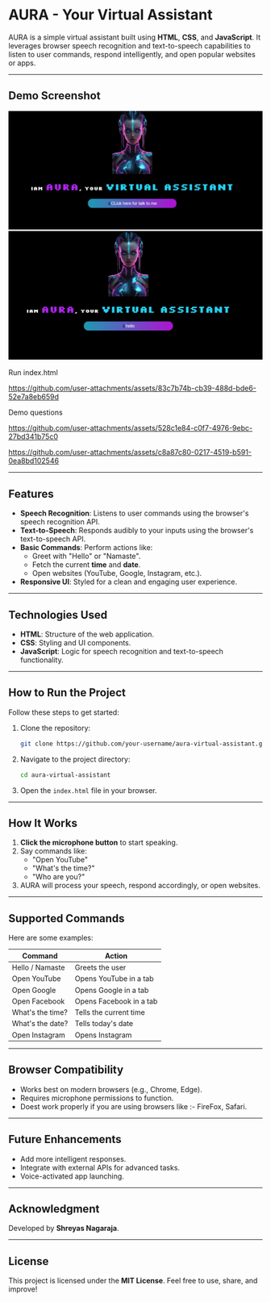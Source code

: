 # AURA - Your Virtual Assistant

AURA is a simple virtual assistant built using **HTML**, **CSS**, and **JavaScript**. It leverages browser speech recognition and text-to-speech capabilities to listen to user commands, respond intelligently, and open popular websites or apps.

---

## Demo Screenshot
![image](./ss.jpg)
![image](./ss-2.jpg)


Run index.html


https://github.com/user-attachments/assets/83c7b74b-cb39-488d-bde6-52e7a8eb659d

Demo questions



https://github.com/user-attachments/assets/528c1e84-c0f7-4976-9ebc-27bd341b75c0


https://github.com/user-attachments/assets/c8a87c80-0217-4519-b591-0ea8bd102546








---

## Features
- **Speech Recognition**: Listens to user commands using the browser's speech recognition API.
- **Text-to-Speech**: Responds audibly to your inputs using the browser's text-to-speech API.
- **Basic Commands**: Perform actions like:
    - Greet with "Hello" or "Namaste".
    - Fetch the current **time** and **date**.
    - Open websites (YouTube, Google, Instagram, etc.).
- **Responsive UI**: Styled for a clean and engaging user experience.

---

## Technologies Used
- **HTML**: Structure of the web application.
- **CSS**: Styling and UI components.
- **JavaScript**: Logic for speech recognition and text-to-speech functionality.

---

## How to Run the Project
Follow these steps to get started:

1. Clone the repository:
   ```bash
   git clone https://github.com/your-username/aura-virtual-assistant.git
   ```

2. Navigate to the project directory:
   ```bash
   cd aura-virtual-assistant
   ```

3. Open the `index.html` file in your browser.

---

## How It Works
1. **Click the microphone button** to start speaking.
2. Say commands like:
    - "Open YouTube"
    - "What's the time?"
    - "Who are you?"
3. AURA will process your speech, respond accordingly, or open websites.

---

## Supported Commands
Here are some examples:

| Command              | Action                    |
|----------------------|---------------------------|
| Hello / Namaste      | Greets the user           |
| Open YouTube         | Opens YouTube in a tab    |
| Open Google          | Opens Google in a tab     |
| Open Facebook        | Opens Facebook in a tab   |
| What's the time?     | Tells the current time    |
| What's the date?     | Tells today's date        |
| Open Instagram       | Opens Instagram           |

---

## Browser Compatibility
- Works best on modern browsers (e.g., Chrome, Edge).
- Requires microphone permissions to function.
- Doest work properly if you are using browsers like :- FireFox, Safari.

---

## Future Enhancements
- Add more intelligent responses.
- Integrate with external APIs for advanced tasks.
- Voice-activated app launching.

---

## Acknowledgment
Developed by **Shreyas Nagaraja**.

---

## License
This project is licensed under the **MIT License**. Feel free to use, share, and improve!
